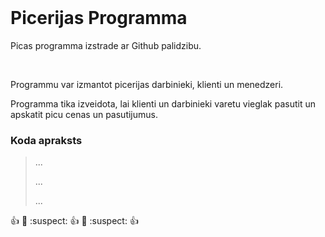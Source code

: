 

<br>

<h1>Picerijas Programma</h1>

<p>Picas programma izstrade ar Github palidzibu.</p>

<br>

<p>Programmu var izmantot picerijas darbinieki, klienti un menedzeri.</p>
<p>Programma tika izveidota, lai klienti un darbinieki varetu vieglak pasutit un apskatit picu cenas un pasutijumus.</p>

<h3>Koda apraksts</h3>

<blockquote>
    <p>...</p>
    <p>...</p>
    <p>...</p>
</blockquote>

:thumbsup: :cactus: :suspect: :thumbsup: :cactus: :suspect: :thumbsup:


